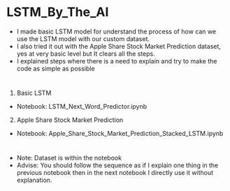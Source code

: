 # LSTM_By_The_AI
* I made basic LSTM model for understand the process of how can we use the LSTM model with our custom dataset.
* I also tried it out with the Apple Share Stock Market Prediction dataset, yes at very basic level but It clears all the steps.
* I explained steps where there is a need to explain and try to make the code as simple as possible
#
1. Basic LSTM
* Notebook: LSTM_Next_Word_Predictor.ipynb

2. Apple Share Stock Market Prediction
* Notebook: Apple_Share_Stock_Market_Prediction_Stacked_LSTM.ipynb
#
* Note: Dataset is within the notebook
* Advise: You should follow the sequence as if I explain one thing in the previous notebook then in the next notebook I directly use it without explanation.
   
